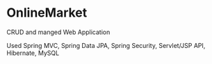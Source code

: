 # OnlineMarket
CRUD and manged Web Application

Used Spring MVC, Spring Data JPA, Spring Security, Servlet/JSP API, Hibernate, MySQL

